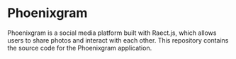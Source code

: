 # Phoenixgram

Phoenixgram is a social media platform built with Raect.js, which allows users to share photos and interact with each other. This repository contains the source code for the Phoenixgram application.
